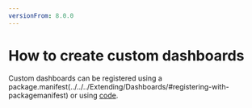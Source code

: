 ```yaml
---
versionFrom: 8.0.0
---
```


# How to create custom dashboards

Custom dashboards can be registered using a package.manifest(../../../Extending/Dashboards/#registering-with-packagemanifest) or using [code](../../../Extending/Dashboards/#registering-with-c-type).
